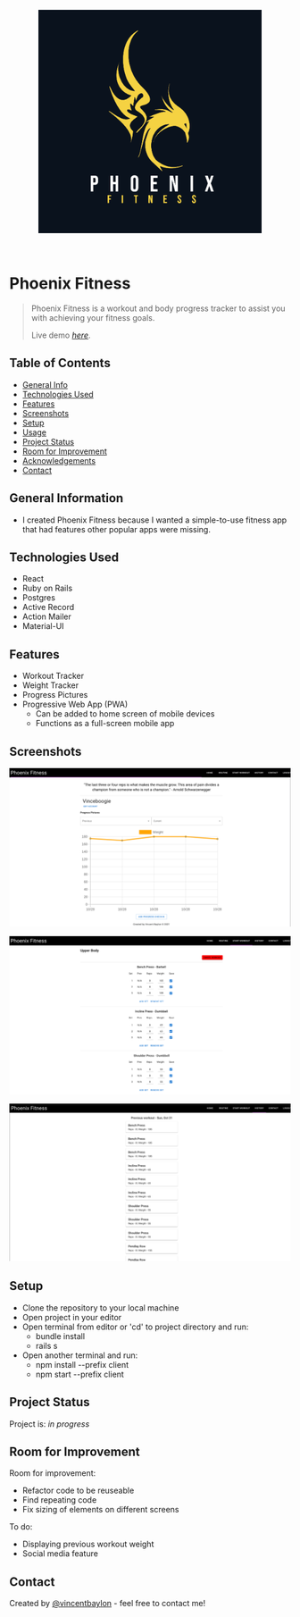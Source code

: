 <p align="center"><img src="client/src/assets/logo.png" alt="logo" width="400px" margin="auto"></p>

<br />

# Phoenix Fitness

> Phoenix Fitness is a workout and body progress tracker to assist you with achieving your fitness goals.
> 
> Live demo [_here_](https://phoenix-fitness.herokuapp.com). <!-- If you have the project hosted somewhere, include the link here. -->

## Table of Contents

- [General Info](#general-information)
- [Technologies Used](#technologies-used)
- [Features](#features)
- [Screenshots](#screenshots)
- [Setup](#setup)
- [Usage](#usage)
- [Project Status](#project-status)
- [Room for Improvement](#room-for-improvement)
- [Acknowledgements](#acknowledgements)
- [Contact](#contact)
<!-- * [License](#license) -->

## General Information

- I created Phoenix Fitness because I wanted a simple-to-use fitness app that had features other popular apps were missing.
<!-- You don't have to answer all the questions - just the ones relevant to your project. -->

## Technologies Used

- React
- Ruby on Rails
- Postgres
- Active Record
- Action Mailer
- Material-UI

## Features

- Workout Tracker
- Weight Tracker
- Progress Pictures
- Progressive Web App (PWA)
  - Can be added to home screen of mobile devices
  - Functions as a full-screen mobile app

## Screenshots

![Example screenshot](client/src/assets/screenshot1.png)

![Example screenshot](client/src/assets/screenshot2.png)

![Example screenshot](client/src/assets/screenshot3.png)

<!-- If you have screenshots you'd like to share, include them here. -->

## Setup

- Clone the repository to your local machine
- Open project in your editor
- Open terminal from editor or 'cd' to project directory and run:
  - bundle install
  - rails s
- Open another terminal and run:
  - npm install --prefix client
  - npm start --prefix client

## Project Status

Project is: _in progress_

## Room for Improvement

Room for improvement:

- Refactor code to be reuseable
- Find repeating code
- Fix sizing of elements on different screens

To do:

- Displaying previous workout weight
- Social media feature

## Contact

Created by [@vincentbaylon](https://www.linkedin.com/in/vincentbaylon) - feel free to contact me!

<!-- Optional -->
<!-- ## License -->
<!-- This project is open source and available under the [... License](). -->

<!-- You don't have to include all sections - just the one's relevant to your project -->
